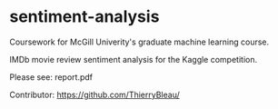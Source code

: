 # sentiment-analysis
Coursework for McGill Univerity's graduate machine learning course.

IMDb movie review sentiment analysis for the Kaggle competition.

Please see: report.pdf


Contributor: https://github.com/ThierryBleau/
